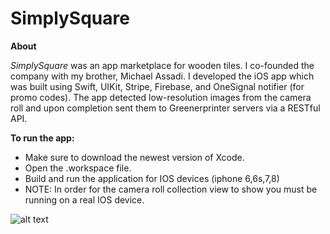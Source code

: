# SimplySquare

**About**

*SimplySquare* was an app marketplace for wooden tiles. I co-founded the company with my brother, Michael Assadi. I developed the iOS app which was built using Swift, UIKit, Stripe, Firebase, and OneSignal notifier (for promo codes). The app detected low-resolution images from the camera roll and upon completion sent them to Greenerprinter servers via a RESTful API.

**To run the app:**

- Make sure to download the newest version of Xcode.
- Open the .workspace file.
- Build and run the application for IOS devices (iphone 6,6s,7,8)
- NOTE: In order for the camera roll collection view to show you must be running on a real IOS device.


![alt text](https://image.ibb.co/iNwqsc/IMG_0902.jpg) 



